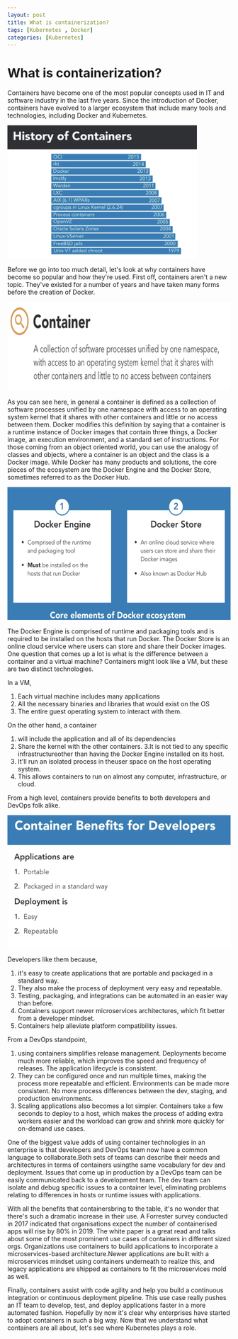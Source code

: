 ```yaml
---
layout: post
title: What is containerization?
tags: [Kubernetes , Docker]
categories: [Kubernetes]
---
```

# What is containerization?
Containers have become one of the most popular concepts used in IT and software industry in the last five years. Since the introduction of Docker, containers have evolved to a larger ecosystem that include many tools and technologies, including Docker and Kubernetes.

<img src="/assets/img/HIstory of containers .png" alt="History of containers" height="300">

Before we go into too much detail, let's look at why containers have become so popular and how they're used. First off, containers aren't a new topic. They've existed for a number of years and have taken many forms before the creation of Docker.

<img src="/assets/img/What are Containers.png" alt="What is container" height="200">

As you can see here, in general a container is defined as a collection of software processes unified by one namespace with access to an operating system kernel that it shares with other containers and little or no access between them.
Docker modifies this definition by saying that a container is a runtime instance of Docker images that contain three things, a Docker image, an execution environment, and a standard set of instructions. For those coming from an object oriented world, you can use the analogy of classes and objects, where a container is an object and the class is a Docker image. While Docker has many products and solutions, the core pieces of the ecosystem are the Docker Engine and the Docker Store, sometimes referred to as the Docker Hub.

<img src="/assets/img/Docker engine and Docker Store.png" alt="Docker engine and Docker Store" height="300">

The Docker Engine is comprised of runtime and packaging tools and is required to be installed on the hosts that run Docker. The Docker Store is an online cloud service where users can store and share their Docker images. 
One question that comes up a lot is what is the difference between a container and a virtual machine? Containers might look like a VM, but these are two distinct technologies.

In a VM, 
1. Each virtual machine includes many applications
2. All the necessary binaries and libraries that would exist on the OS
3. The entire guest operating system to interact with them.

On the other hand, a container 
1. will include the application and all of its dependencies
2. Share the kernel with the other containers.
3.It is not tied to any specific infrastructureother than having the Docker Engine installed on its host.
4. It'll run an isolated process in theuser space on the host operating system. 
5. This allows containers to run on almost any computer, infrastructure, or cloud.

From a high level, containers provide benefits to both developers and DevOps folk alike.

<img src="/assets/img/Container benifits for users.png" alt="Benefits of containers for Developers" height="300">


Developers like them because,
1. it's easy to create applications that are portable and packaged in a standard way.
2. They also make the process of deployment very easy and repeatable. <br>
3. Testing, packaging, and integrations can be automated in an easier way than before.
4. Containers support newer microservices architectures, which fit better from a developer mindset. 
5. Containers help alleviate platform compatibility issues. 

From a DevOps standpoint, 
1. using containers simplifies release management. Deployments become much more reliable, which improves the speed and frequency of releases. The application lifecycle is consistent.
2. They can be configured once and run multiple times, making the process more repeatable and efficient. Environments can be made more consistent. No more process differences between the dev, staging, and production environments. 
3. Scaling applications also becomes a lot simpler. Containers take a few seconds to deploy to a host, which makes the process of adding extra workers easier and the workload can grow and shrink more quickly for on-demand use cases. 

One of the biggest value adds of using container technologies in an enterprise is that developers and DevOps team now have a common language to collaborate.Both sets of teams can describe their needs and architectures in terms of containers usingthe same vocabulary for dev and deployment. Issues that come up in production by a DevOps team can be easily communicated back to a development team. The dev team can isolate and debug specific issues to a container level, eliminating problems relating to differences in hosts or runtime issues with applications. 

With all the benefits that containersbring to the table, it's no wonder that there's such a dramatic increase in their use.
A Forrester survey conducted in 2017 indicated that organisations expect the number of containerised apps will rise by 80% in 2019. The white paper is a great read and talks about some of the most prominent use cases of containers in different sized orgs. Organizations use containers to build applications to incorporate a microservices-based architecture.Newer applications are built with a microservices mindset using containers underneath to realize this, and legacy applications are shipped as containers to fit the microservices mold as well.

Finally, containers assist with code agility and help you build a continuous integration or continuous deployment pipeline. This use case really pushes an IT team to develop, test, and deploy applications faster in a more automated fashion. Hopefully by now it's clear why enterprises have started to adopt containers in such a big way. Now that we understand what containers are all about, let's see where Kubernetes plays a role.
